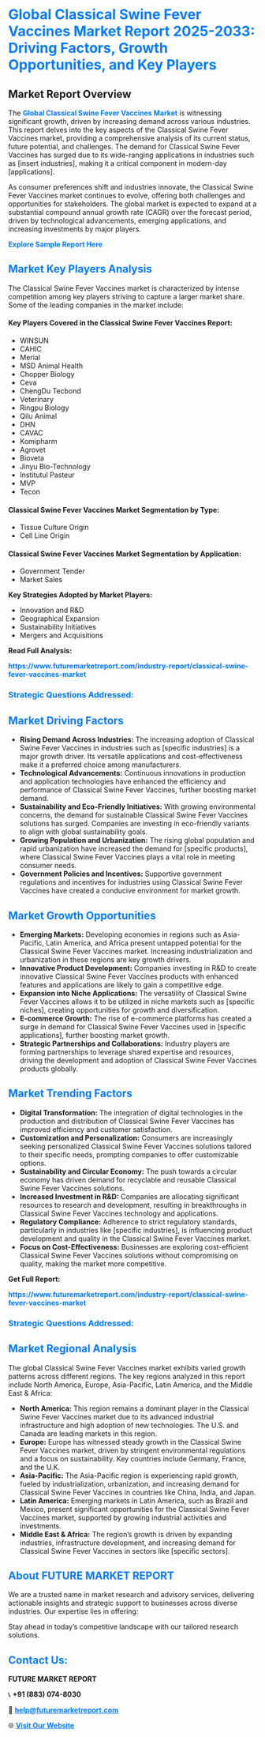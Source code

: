 <h1 style="color: #007BFF;">Global Classical Swine Fever Vaccines Market Report 2025-2033: Driving Factors, Growth Opportunities, and Key Players</h1>

<section id="overview">
<h2>Market Report Overview</h2>
<p>The <a href="https://www.futuremarketreport.com/industry-report/classical-swine-fever-vaccines-market" style="color: #007BFF; text-decoration: none;"><strong>Global Classical Swine Fever Vaccines Market</strong></a> is witnessing significant growth, driven by increasing demand across various industries. This report delves into the key aspects of the Classical Swine Fever Vaccines market, providing a comprehensive analysis of its current status, future potential, and challenges. The demand for Classical Swine Fever Vaccines has surged due to its wide-ranging applications in industries such as [insert industries], making it a critical component in modern-day [applications].</p>
<p>As consumer preferences shift and industries innovate, the Classical Swine Fever Vaccines market continues to evolve, offering both challenges and opportunities for stakeholders. The global market is expected to expand at a substantial compound annual growth rate (CAGR) over the forecast period, driven by technological advancements, emerging applications, and increasing investments by major players.</p>
</section>

<section id="overview">
<p><a href="https://www.futuremarketreport.com/request-sample/reportId=50396" style="color: #007BFF; text-decoration: none;"><strong>Explore Sample Report Here</strong></a></p>
</section>

<section id="key-players">
<h2 style="color: #007BFF;">Market Key Players Analysis</h2>
<p>The Classical Swine Fever Vaccines market is characterized by intense competition among key players striving to capture a larger market share. Some of the leading companies in the market include:</p>
<h4>Key Players Covered in the Classical Swine Fever Vaccines Report:</h4>
<ul><li>WINSUN</li><li>CAHIC</li><li>Merial</li><li>MSD Animal Health</li><li>Chopper Biology</li><li>Ceva</li><li>ChengDu Tecbond</li><li>Veterinary</li><li>Ringpu Biology</li><li>Qilu Animal</li><li>DHN</li><li>CAVAC</li><li>Komipharm</li><li>Agrovet</li><li>Bioveta</li><li>Jinyu Bio-Technology</li><li>Institutul Pasteur</li><li>MVP</li><li>Tecon</li></ul>
<h4>Classical Swine Fever Vaccines Market Segmentation by Type:</h4>
<ul><li>Tissue Culture Origin</li><li>Cell Line Origin</li></ul>

<h4>Classical Swine Fever Vaccines Market Segmentation by Application:</h4>
<ul><li>Government Tender</li><li>Market Sales</li></ul>
<p><strong>Key Strategies Adopted by Market Players:</strong></p>
<ul>
<li>Innovation and R&D</li>
<li>Geographical Expansion</li>
<li>Sustainability Initiatives</li>
<li>Mergers and Acquisitions</li>
</ul>
</section>

<section>
<p><strong>Read Full Analysis: </strong></p><a href="https://www.futuremarketreport.com/industry-report/classical-swine-fever-vaccines-market" style="color: #007BFF; text-decoration: none;"><strong>https://www.futuremarketreport.com/industry-report/classical-swine-fever-vaccines-market</strong></a>
<h3 style="color: #007BFF;">Strategic Questions Addressed:</h3>
</section>

<section id="driving-factors">
<h2 style="color: #007BFF;">Market Driving Factors</h2>
<ul>
<li><strong>Rising Demand Across Industries:</strong> The increasing adoption of Classical Swine Fever Vaccines in industries such as [specific industries] is a major growth driver. Its versatile applications and cost-effectiveness make it a preferred choice among manufacturers.</li>
<li><strong>Technological Advancements:</strong> Continuous innovations in production and application technologies have enhanced the efficiency and performance of Classical Swine Fever Vaccines, further boosting market demand.</li>
<li><strong>Sustainability and Eco-Friendly Initiatives:</strong> With growing environmental concerns, the demand for sustainable Classical Swine Fever Vaccines solutions has surged. Companies are investing in eco-friendly variants to align with global sustainability goals.</li>
<li><strong>Growing Population and Urbanization:</strong> The rising global population and rapid urbanization have increased the demand for [specific products], where Classical Swine Fever Vaccines plays a vital role in meeting consumer needs.</li>
<li><strong>Government Policies and Incentives:</strong> Supportive government regulations and incentives for industries using Classical Swine Fever Vaccines have created a conducive environment for market growth.</li>
</ul>
</section>

<section id="growth-opportunities">
<h2 style="color: #007BFF;">Market Growth Opportunities</h2>
<ul>
<li><strong>Emerging Markets:</strong> Developing economies in regions such as Asia-Pacific, Latin America, and Africa present untapped potential for the Classical Swine Fever Vaccines market. Increasing industrialization and urbanization in these regions are key growth drivers.</li>
<li><strong>Innovative Product Development:</strong> Companies investing in R&D to create innovative Classical Swine Fever Vaccines products with enhanced features and applications are likely to gain a competitive edge.</li>
<li><strong>Expansion into Niche Applications:</strong> The versatility of Classical Swine Fever Vaccines allows it to be utilized in niche markets such as [specific niches], creating opportunities for growth and diversification.</li>
<li><strong>E-commerce Growth:</strong> The rise of e-commerce platforms has created a surge in demand for Classical Swine Fever Vaccines used in [specific applications], further boosting market growth.</li>
<li><strong>Strategic Partnerships and Collaborations:</strong> Industry players are forming partnerships to leverage shared expertise and resources, driving the development and adoption of Classical Swine Fever Vaccines products globally.</li>
</ul>
</section>

<section id="trending-factors">
<h2 style="color: #007BFF;">Market Trending Factors</h2>
<ul>
<li><strong>Digital Transformation:</strong> The integration of digital technologies in the production and distribution of Classical Swine Fever Vaccines has improved efficiency and customer satisfaction.</li>
<li><strong>Customization and Personalization:</strong> Consumers are increasingly seeking personalized Classical Swine Fever Vaccines solutions tailored to their specific needs, prompting companies to offer customizable options.</li>
<li><strong>Sustainability and Circular Economy:</strong> The push towards a circular economy has driven demand for recyclable and reusable Classical Swine Fever Vaccines solutions.</li>
<li><strong>Increased Investment in R&D:</strong> Companies are allocating significant resources to research and development, resulting in breakthroughs in Classical Swine Fever Vaccines technology and applications.</li>
<li><strong>Regulatory Compliance:</strong> Adherence to strict regulatory standards, particularly in industries like [specific industries], is influencing product development and quality in the Classical Swine Fever Vaccines market.</li>
<li><strong>Focus on Cost-Effectiveness:</strong> Businesses are exploring cost-efficient Classical Swine Fever Vaccines solutions without compromising on quality, making the market more competitive.</li>
</ul>
</section>

<section>
<p><strong>Get Full Report: </strong></p><a href="https://www.futuremarketreport.com/industry-report/classical-swine-fever-vaccines-market" style="color: #007BFF; text-decoration: none;"><strong>https://www.futuremarketreport.com/industry-report/classical-swine-fever-vaccines-market</strong></a>
<h3 style="color: #007BFF;">Strategic Questions Addressed:</h3>
</section>


<section id="regional-analysis">
<h2 style="color: #007BFF;">Market Regional Analysis</h2>
<p>The global Classical Swine Fever Vaccines market exhibits varied growth patterns across different regions. The key regions analyzed in this report include North America, Europe, Asia-Pacific, Latin America, and the Middle East & Africa:</p>
<ul>
<li><strong>North America:</strong> This region remains a dominant player in the Classical Swine Fever Vaccines market due to its advanced industrial infrastructure and high adoption of new technologies. The U.S. and Canada are leading markets in this region.</li>
<li><strong>Europe:</strong> Europe has witnessed steady growth in the Classical Swine Fever Vaccines market, driven by stringent environmental regulations and a focus on sustainability. Key countries include Germany, France, and the U.K.</li>
<li><strong>Asia-Pacific:</strong> The Asia-Pacific region is experiencing rapid growth, fueled by industrialization, urbanization, and increasing demand for Classical Swine Fever Vaccines in countries like China, India, and Japan.</li>
<li><strong>Latin America:</strong> Emerging markets in Latin America, such as Brazil and Mexico, present significant opportunities for the Classical Swine Fever Vaccines market, supported by growing industrial activities and investments.</li>
<li><strong>Middle East & Africa:</strong> The region’s growth is driven by expanding industries, infrastructure development, and increasing demand for Classical Swine Fever Vaccines in sectors like [specific sectors].</li>
</ul>
</section>

<footer>
<h2 style="color: #007BFF;">About FUTURE MARKET REPORT</h2>
<p>We are a trusted name in market research and advisory services, delivering actionable insights and strategic support to businesses across diverse industries. Our expertise lies in offering:</p>

<p>Stay ahead in today’s competitive landscape with our tailored research solutions.</p>

<h2 style="color: #007BFF;">Contact Us:</h2>
<p><strong>FUTURE MARKET REPORT</strong></p>
<p>📞 <strong>+91 (883) 074-8030</strong></p>
<p>📧 <strong><a href="mailto:help@futuremarketreport.com" style="color: #007BFF;">help@futuremarketreport.com</a></strong></p>
<p>🌐 <strong><a href="https://www.futuremarketreport.com/" style="color: #007BFF;">Visit Our Website</a></strong></p>
</footer>